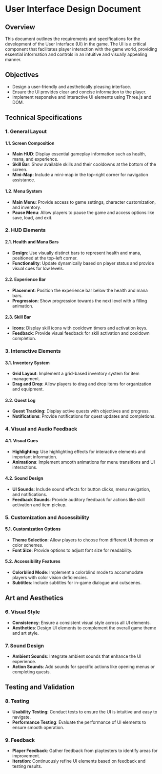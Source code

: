 # User Interface Design Document

## Overview

This document outlines the requirements and specifications for the development of the User Interface (UI) in the game. The UI is a critical component that facilitates player interaction with the game world, providing essential information and controls in an intuitive and visually appealing manner.

## Objectives

- Design a user-friendly and aesthetically pleasing interface.
- Ensure the UI provides clear and concise information to the player.
- Implement responsive and interactive UI elements using Three.js and DOM.

## Technical Specifications

### 1. General Layout

#### 1.1. Screen Composition
- **Main HUD**: Display essential gameplay information such as health, mana, and experience.
- **Skill Bar**: Show available skills and their cooldowns at the bottom of the screen.
- **Mini-Map**: Include a mini-map in the top-right corner for navigation assistance.

#### 1.2. Menu System
- **Main Menu**: Provide access to game settings, character customization, and inventory.
- **Pause Menu**: Allow players to pause the game and access options like save, load, and exit.

### 2. HUD Elements

#### 2.1. Health and Mana Bars
- **Design**: Use visually distinct bars to represent health and mana, positioned at the top-left corner.
- **Functionality**: Update dynamically based on player status and provide visual cues for low levels.

#### 2.2. Experience Bar
- **Placement**: Position the experience bar below the health and mana bars.
- **Progression**: Show progression towards the next level with a filling animation.

#### 2.3. Skill Bar
- **Icons**: Display skill icons with cooldown timers and activation keys.
- **Feedback**: Provide visual feedback for skill activation and cooldown completion.

### 3. Interactive Elements

#### 3.1. Inventory System
- **Grid Layout**: Implement a grid-based inventory system for item management.
- **Drag and Drop**: Allow players to drag and drop items for organization and equipment.

#### 3.2. Quest Log
- **Quest Tracking**: Display active quests with objectives and progress.
- **Notifications**: Provide notifications for quest updates and completions.

### 4. Visual and Audio Feedback

#### 4.1. Visual Cues
- **Highlighting**: Use highlighting effects for interactive elements and important information.
- **Animations**: Implement smooth animations for menu transitions and UI interactions.

#### 4.2. Sound Design
- **UI Sounds**: Include sound effects for button clicks, menu navigation, and notifications.
- **Feedback Sounds**: Provide auditory feedback for actions like skill activation and item pickup.

### 5. Customization and Accessibility

#### 5.1. Customization Options
- **Theme Selection**: Allow players to choose from different UI themes or color schemes.
- **Font Size**: Provide options to adjust font size for readability.

#### 5.2. Accessibility Features
- **Colorblind Mode**: Implement a colorblind mode to accommodate players with color vision deficiencies.
- **Subtitles**: Include subtitles for in-game dialogue and cutscenes.

## Art and Aesthetics

### 6. Visual Style
- **Consistency**: Ensure a consistent visual style across all UI elements.
- **Aesthetics**: Design UI elements to complement the overall game theme and art style.

### 7. Sound Design
- **Ambient Sounds**: Integrate ambient sounds that enhance the UI experience.
- **Action Sounds**: Add sounds for specific actions like opening menus or completing quests.

## Testing and Validation

### 8. Testing
- **Usability Testing**: Conduct tests to ensure the UI is intuitive and easy to navigate.
- **Performance Testing**: Evaluate the performance of UI elements to ensure smooth operation.

### 9. Feedback
- **Player Feedback**: Gather feedback from playtesters to identify areas for improvement.
- **Iteration**: Continuously refine UI elements based on feedback and testing results.
